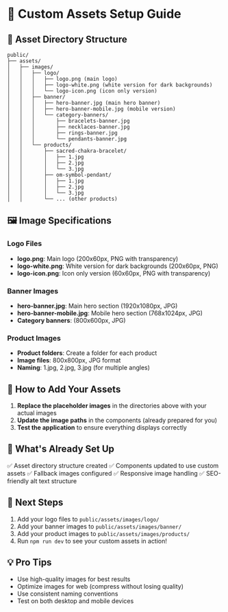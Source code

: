 # 🎨 Custom Assets Setup Guide

## 📁 Asset Directory Structure
```
public/
├── assets/
│   ├── images/
│   │   ├── logo/
│   │   │   ├── logo.png (main logo)
│   │   │   ├── logo-white.png (white version for dark backgrounds)
│   │   │   └── logo-icon.png (icon only version)
│   │   ├── banner/
│   │   │   ├── hero-banner.jpg (main hero banner)
│   │   │   ├── hero-banner-mobile.jpg (mobile version)
│   │   │   └── category-banners/
│   │   │       ├── bracelets-banner.jpg
│   │   │       ├── necklaces-banner.jpg
│   │   │       ├── rings-banner.jpg
│   │   │       └── pendants-banner.jpg
│   │   └── products/
│   │       ├── sacred-chakra-bracelet/
│   │       │   ├── 1.jpg
│   │       │   ├── 2.jpg
│   │       │   └── 3.jpg
│   │       ├── om-symbol-pendant/
│   │       │   ├── 1.jpg
│   │       │   ├── 2.jpg
│   │       │   └── 3.jpg
│   │       └── ... (other products)
```

## 🖼️ Image Specifications

### Logo Files
- **logo.png**: Main logo (200x60px, PNG with transparency)
- **logo-white.png**: White version for dark backgrounds (200x60px, PNG)
- **logo-icon.png**: Icon only version (60x60px, PNG with transparency)

### Banner Images
- **hero-banner.jpg**: Main hero section (1920x1080px, JPG)
- **hero-banner-mobile.jpg**: Mobile hero section (768x1024px, JPG)
- **Category banners**: (800x600px, JPG)

### Product Images
- **Product folders**: Create a folder for each product
- **Image files**: 800x800px, JPG format
- **Naming**: 1.jpg, 2.jpg, 3.jpg (for multiple angles)

## 🚀 How to Add Your Assets

1. **Replace the placeholder images** in the directories above with your actual images
2. **Update the image paths** in the components (already prepared for you)
3. **Test the application** to ensure everything displays correctly

## 📝 What's Already Set Up

✅ Asset directory structure created
✅ Components updated to use custom assets
✅ Fallback images configured
✅ Responsive image handling
✅ SEO-friendly alt text structure

## 🎯 Next Steps

1. Add your logo files to `public/assets/images/logo/`
2. Add your banner images to `public/assets/images/banner/`
3. Add your product images to `public/assets/images/products/`
4. Run `npm run dev` to see your custom assets in action!

## 💡 Pro Tips

- Use high-quality images for best results
- Optimize images for web (compress without losing quality)
- Use consistent naming conventions
- Test on both desktop and mobile devices
